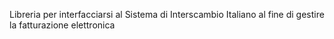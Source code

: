 Libreria per interfacciarsi al Sistema di Interscambio Italiano al fine di gestire la fatturazione elettronica
